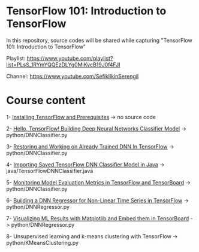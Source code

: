 # TensorFlow 101: Introduction to TensorFlow

In this repository, source codes will be shared while capturing "TensorFlow 101: Introduction to TensorFlow"

Playlist: https://www.youtube.com/playlist?list=PLsS_1RYmYQQEzDLYg0MiKvcB19J0f4FJI

Channel: https://www.youtube.com/SefikIlkinSerengil

# Course content

1- [Installing TensorFlow and Prerequisites](https://youtu.be/xY8NAxD37mc) -> no source code

2- [Hello, TensorFlow! Building Deep Neural Networks Classifier Model](https://youtu.be/7i9l32xW1JQ) -> python/DNNClassifier.py

3- [Restoring and Working on Already Trained DNN In TensorFlow](https://youtu.be/hvRy4I8AueM) -> python/DNNClassifier.py

4- [Importing Saved TensorFlow DNN Classifier Model in Java](https://youtu.be/THl3jp-E5t0) -> java/TensorFlowDNNClassifier.java

5- [Monitoring Model Evaluation Metrics in TensorFlow and TensorBoard](https://youtu.be/zHrrBbOSaZM) -> python/DNNClassifier.py

6- [Building a DNN Regressor for Non-Linear Time Series in TensorFlow](https://youtu.be/DXN4RwKW1ow) -> python/DNNRegressor.py

7- [Visualizing ML Results with Matplotlib and Embed them in TensorBoard](https://www.youtube.com/watch?v=IKYj7iPSWno) -> python/DNNRegressor.py

8- Unsupervised learning and k-means clustering with TensorFlow -> python/KMeansClustering.py
